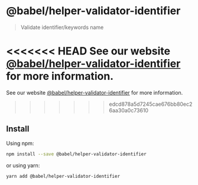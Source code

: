 # @babel/helper-validator-identifier

> Validate identifier/keywords name

<<<<<<< HEAD
See our website [@babel/helper-validator-identifier](https://babeljs.io/docs/en/babel-helper-validator-identifier) for more information.
=======
See our website [@babel/helper-validator-identifier](https://babeljs.io/docs/babel-helper-validator-identifier) for more information.
>>>>>>> edcd878a5d7245cae676bb80ec26aa30a0c73610

## Install

Using npm:

```sh
npm install --save @babel/helper-validator-identifier
```

or using yarn:

```sh
yarn add @babel/helper-validator-identifier
```
